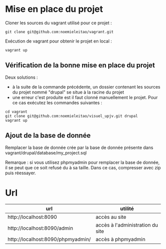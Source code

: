 # Mise en place du projet

Cloner les sources du vagrant utilisé pour ce projet :

`git clone git@github.com:noemieleitao/vagrant.git`

Exécution de vagrant pour obtenir le projet en local :

`vagrant up`

## Vérification de la bonne mise en place du projet
Deux solutions :
- à la suite de la commande précédente, un dossier contenant les sources du projet nommé "drupal" se situe à la racine du projet
- une erreur c'est produite est il faut clonné manuellement le projet. Pour ce cas exécutez les commandes suivantes :
```
cd vagrant
git clone git@github.com:noemieleitao/visuel_upjv.git drupal
vagrant up
``` 

## Ajout de la base de donnée
Remplacer la base de donnée crée par la base de donnée présente dans vagrant/drupal/database/my_project.sql

Remarque : si vous utilisez phpmyadmin pour remplacer la base de donnée, il se peut que ce soit refusé du à sa taille. Dans ce cas, compresser avec 
zip puis réessayer.

# Url
url|utilité
---|-------
http://localhost:8090 | accès au site 
http://localhost:8090/admin | accès à l'administration du site
http://localhost:8090/phpmyadmin/ | accès à phpmyadmin
